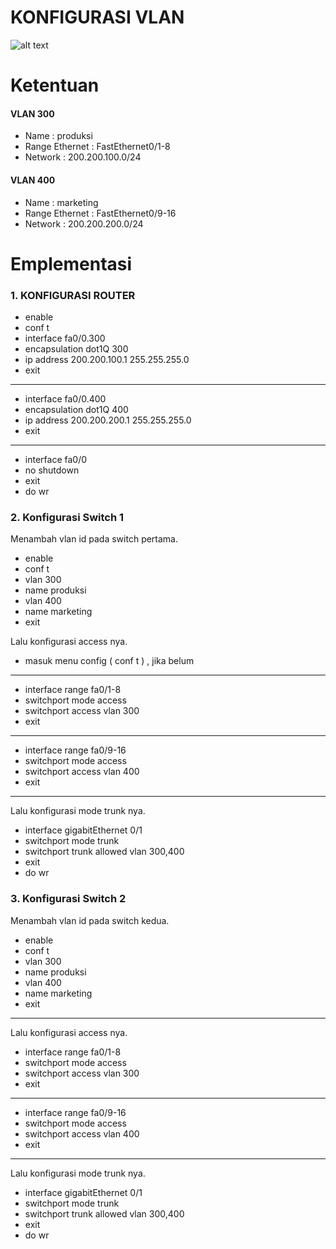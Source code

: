 # KONFIGURASI VLAN

![alt text](https://github.com/akhbarss/Konfigurasi-VLAN/blob/main/public/konfigurasi-vlan.jpg?raw=true)

# Ketentuan

#### VLAN 300
- Name : produksi
- Range Ethernet : FastEthernet0/1-8
- Network : 200.200.100.0/24

#### VLAN 400
- Name : marketing
- Range Ethernet : FastEthernet0/9-16
- Network : 200.200.200.0/24


# Emplementasi 
### 1. KONFIGURASI ROUTER
- enable
- conf t
- interface fa0/0.300
- encapsulation dot1Q 300
- ip address 200.200.100.1 255.255.255.0
- exit
---
- interface fa0/0.400
- encapsulation dot1Q 400
- ip address 200.200.200.1 255.255.255.0
- exit
---
- interface fa0/0
- no shutdown
- exit
- do wr

### 2. Konfigurasi Switch 1
Menambah vlan id pada switch pertama.

- enable
- conf t
- vlan 300
- name produksi
- vlan 400
- name marketing
- exit

Lalu konfigurasi access nya.
- masuk menu config ( conf t ) , jika belum
---
- interface range fa0/1-8
- switchport mode access
- switchport access vlan 300
- exit
---
- interface range fa0/9-16
- switchport mode access
- switchport access vlan 400
- exit
---
Lalu konfigurasi mode trunk nya.
- interface gigabitEthernet 0/1
- switchport mode trunk
- switchport trunk allowed vlan 300,400
- exit
- do wr

### 3. Konfigurasi Switch 2
Menambah vlan id pada switch kedua.

- enable
- conf t
- vlan 300
- name produksi
- vlan 400
- name marketing
- exit
---
Lalu konfigurasi access nya.
- interface range fa0/1-8
- switchport mode access
- switchport access vlan 300
- exit
---
- interface range fa0/9-16
- switchport mode access
- switchport access vlan 400
- exit
---
Lalu konfigurasi mode trunk nya.
- interface gigabitEthernet 0/1
- switchport mode trunk
- switchport trunk allowed vlan 300,400
- exit
- do wr
